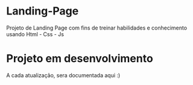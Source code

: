 # Landing-Page
Projeto de Landing Page com fins de treinar habilidades e conhecimento usando Html - Css - Js 

# Projeto em desenvolvimento
A cada atualização, sera documentada aqui :)
